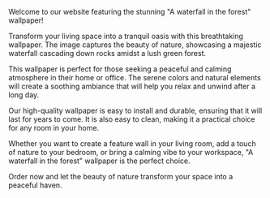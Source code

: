 <!--
Write me content for website with wallpaper "A waterfall in the forest"
-->

<!--font:Montserrat-->

Welcome to our website featuring the stunning "A waterfall in the forest" wallpaper! 

Transform your living space into a tranquil oasis with this breathtaking wallpaper. The image captures the beauty of nature, showcasing a majestic waterfall cascading down rocks amidst a lush green forest. 

This wallpaper is perfect for those seeking a peaceful and calming atmosphere in their home or office. The serene colors and natural elements will create a soothing ambiance that will help you relax and unwind after a long day.

Our high-quality wallpaper is easy to install and durable, ensuring that it will last for years to come. It is also easy to clean, making it a practical choice for any room in your home.

Whether you want to create a feature wall in your living room, add a touch of nature to your bedroom, or bring a calming vibe to your workspace, "A waterfall in the forest" wallpaper is the perfect choice.

Order now and let the beauty of nature transform your space into a peaceful haven.
